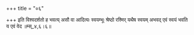 +++
title = "०६"

+++
इति विश्वदर्शतो ह भवत्य् असौ वा आदित्यः स्वयम्भूः श्रेष्ठो रश्मिर् यथैष स्वयम् अभवद् एवं स्वयं भवति य एवं वेद ॥म्स्_४,६।६॥  
    
